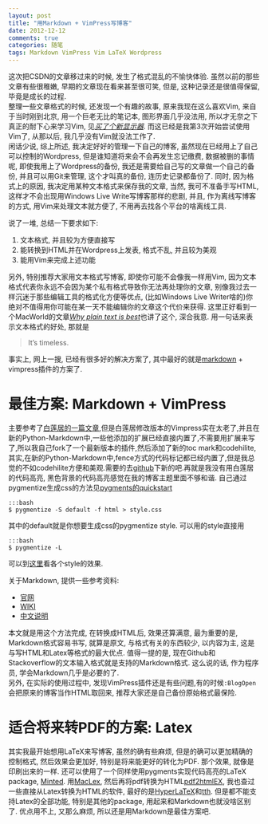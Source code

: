 ```yaml
---
layout: post
title: "用Markdown + VimPress写博客"
date: 2012-12-12
comments: true
categories: 随笔
tags: Markdown VimPress Vim LaTeX Wordpress
---
```


这次把CSDN的文章移过来的时候, 发生了格式混乱的不愉快体验.  虽然以前的那些文章有些很稚嫩, 早期的文章现在看来甚至很可笑, 但是, 这种记录还是很值得保留, 毕竟是成长的过程.  
整理一些文章格式的时候, 还发现一个有趣的故事, 原来我现在这么喜欢Vim, 来自于当时刚到北京, 用一个巨老无比的笔记本, 图形界面几乎没法用, 所以才无奈之下真正的耐下心来学习Vim, 见[*买了个新显示器*](http://www.jtianling.com/articles/1411.html).  而这已经是我第3次开始尝试使用Vim了, 从那以后, 我几乎没有Vim就没法工作了.  
闲话少说, 综上所述, 我决定好好的管理一下自己的博客, 虽然现在已经用上了自己可以控制的Wordpress, 但是谁知道将来会不会再发生忘记缴费, 数据被删的事情呢, 即使我用上了Wordpress的备份, 我还是需要给自己写的文章做一个自己的备份, 并且可以用Git来管理, 这个才叫真的备份, 连历史记录都备份了.  同时, 因为格式上的原因, 我决定用某种文本格式来保存我的文章, 当然, 我可不准备手写HTML, 这样才不会出现用Windows Live Write写博客那样的悲剧, 并且, 作为离线写博客的方式, 用Vim来处理文本就方便了, 不用再去找各个平台的啥离线工具.  
<!-- more -->

说了一堆, 总结一下要求如下:

1.  文本格式, 并且较为方便直接写
2.  能转换到HTML并在Wordpress上发表, 格式不乱, 并且较为美观
3.  能用Vim来完成上述功能

另外, 特别推荐大家用文本格式写博客, 即使你可能不会像我一样用Vim, 因为文本格式代表你永远不会因为某个私有格式导致你无法再处理你的文章, 别像我过去一样沉迷于那些编辑工具的格式化方便等优点, (比如Windows Live Writer啥的)你绝对不值得用你可能在某一天不能编辑你的文章这个代价来获得.  这里正好看到一个MacWorld的文章[*Why plain text is best*](http://www.macworld.com/article/1161549/forget_fancy_formatting_why_plain_text_is_best.html)也讲了这个, 深合我意.  用一句话来表示文本格式的好处, 那就是
>It’s timeless.

事实上, 网上一搜, 已经有很多好的解决方案了, 其中最好的就是[markdown](http://daringfireball.net/projects/markdown/) + vimpress插件的方案了. 

# 最佳方案: Markdown + VimPress
主要参考了[白莲居的一篇文章](http://blog.pkufranky.com/2011/11/%E4%BD%BF%E7%94%A8vim%E5%92%8Cmarkdown%E6%92%B0%E5%86%99blog%E5%B9%B6%E5%8F%91%E5%B8%83%E5%88%B0wordpress/),但是白莲居修改版本的Vimpress实在太老了,并且在新的Python-Markdown中,一些他添加的扩展已经直接内置了,不需要用扩展来写了,所以我自己fork了一个最新版本的插件,然后添加了新的toc mark和codehilite,其实,在新的Python-Markdown中,fence方式的代码标记都已经内置了,但是我总觉的不如codehilite方便和美观.需要的去[github](https://github.com/jtianling/VimRepress)下新的吧.再就是我没有用白莲居的代码高亮, 黑色背景的代码高亮感觉在我的博客主题里面不够和谐.  自己通过pygmentize生成css的方法见[pygments的quickstart](http://pygments.org/docs/quickstart/)

    :::bash
    $ pygmentize -S default -f html > style.css

其中的default就是你想要生成css的pygmentize style.  可以用的style直接用

    :::bash
    $ pygmentize -L

可以到[这里](http://pygments.org/demo/27323/?style=default)看各个style的效果.

关于Markdown, 提供一些参考资料:

* [官网](http://daringfireball.net/projects/markdown/)
* [WIKI](http://zh.wikipedia.org/zh/Markdown)
* [中文说明](http://wowubuntu.com/markdown/)

本文就是用这个方法完成, 在转换成HTML后, 效果还算满意, 最为重要的是, Markdown格式容易书写, 就算是原文, 与格式有关的东西较少, 以内容为主, 这是与写HTML和Latex等格式的最大优点.  值得一提的是, 现在Github和Stackoverflow的文本输入格式就是支持的Markdown格式.  这么说的话, 作为程序员, 学会Markdown几乎是必要的了.  
另外, 在实际的使用过程中, 发现VimPress插件还是有些问题,有的时候`:BlogOpen`会把原来的博客当作HTML取回来, 推荐大家还是自己备份原始格式最保险.  

# 适合将来转PDF的方案: Latex
其实我最开始想用LaTeX来写博客, 虽然的确有些麻烦, 但是的确可以更加精确的控制格式, 然后效果会更加好, 特别是将来能更好的转化为PDF.  那个效果, 就像是印刷出来的一样.  还可以使用了一个同样使用pygments实现代码高亮的LaTeX package, [Minted](http://code.google.com/p/minted/).
用[MacLex](http://www.tug.org/mactex/), 然后再将pdf转换为HTML[pdf2htmlEX](http://coolwanglu.github.com/pdf2htmlEX/), 我也查过一些直接从Latex转换为HTML的软件, 最好的是[HyperLaTeX](http://hyperlatex.sourceforge.net/)和[tth](http://hutchinson.belmont.ma.us/tth/).  但是都不能支持Latex的全部功能, 特别是其他的package, 用起来和Markdown也就没啥区别了.  优点用不上, 又那么麻烦, 所以还是用Markdown是最佳方案吧.
